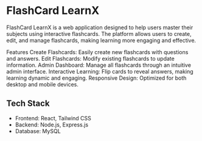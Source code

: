 # FlashCard LearnX

FlashCard LearnX is a web application designed to help users master their subjects using interactive flashcards. The platform allows users to create, edit, and manage flashcards, making learning more engaging and effective.


Features
Create Flashcards: Easily create new flashcards with questions and answers.
Edit Flashcards: Modify existing flashcards to update information.
Admin Dashboard: Manage all flashcards through an intuitive admin interface.
Interactive Learning: Flip cards to reveal answers, making learning dynamic and engaging.
Responsive Design: Optimized for both desktop and mobile devices. 


## Tech Stack
- Frontend: React, Tailwind CSS
- Backend: Node.js, Express.js
- Database: MySQL 
